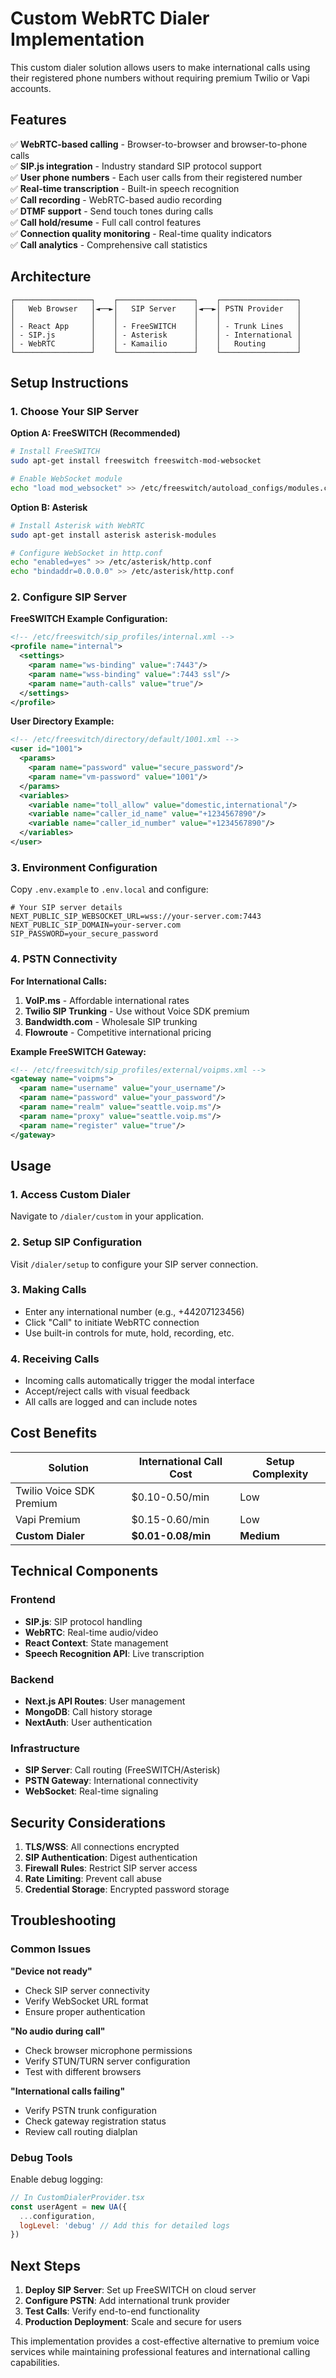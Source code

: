 # Custom WebRTC Dialer Implementation

This custom dialer solution allows users to make international calls using their registered phone numbers without requiring premium Twilio or Vapi accounts.

## Features

✅ **WebRTC-based calling** - Browser-to-browser and browser-to-phone calls  
✅ **SIP.js integration** - Industry standard SIP protocol support  
✅ **User phone numbers** - Each user calls from their registered number  
✅ **Real-time transcription** - Built-in speech recognition  
✅ **Call recording** - WebRTC-based audio recording  
✅ **DTMF support** - Send touch tones during calls  
✅ **Call hold/resume** - Full call control features  
✅ **Connection quality monitoring** - Real-time quality indicators  
✅ **Call analytics** - Comprehensive call statistics  

## Architecture

```
┌─────────────────┐    ┌─────────────────┐    ┌─────────────────┐
│   Web Browser   │◄──►│   SIP Server    │◄──►│ PSTN Provider   │
│                 │    │                 │    │                 │
│ - React App     │    │ - FreeSWITCH    │    │ - Trunk Lines   │
│ - SIP.js        │    │ - Asterisk      │    │ - International │
│ - WebRTC        │    │ - Kamailio      │    │   Routing       │
└─────────────────┘    └─────────────────┘    └─────────────────┘
```

## Setup Instructions

### 1. Choose Your SIP Server

**Option A: FreeSWITCH (Recommended)**
```bash
# Install FreeSWITCH
sudo apt-get install freeswitch freeswitch-mod-websocket

# Enable WebSocket module
echo "load mod_websocket" >> /etc/freeswitch/autoload_configs/modules.conf.xml
```

**Option B: Asterisk**
```bash
# Install Asterisk with WebRTC
sudo apt-get install asterisk asterisk-modules

# Configure WebSocket in http.conf
echo "enabled=yes" >> /etc/asterisk/http.conf
echo "bindaddr=0.0.0.0" >> /etc/asterisk/http.conf
```

### 2. Configure SIP Server

**FreeSWITCH Example Configuration:**

```xml
<!-- /etc/freeswitch/sip_profiles/internal.xml -->
<profile name="internal">
  <settings>
    <param name="ws-binding" value=":7443"/>
    <param name="wss-binding" value=":7443 ssl"/>
    <param name="auth-calls" value="true"/>
  </settings>
</profile>
```

**User Directory Example:**
```xml
<!-- /etc/freeswitch/directory/default/1001.xml -->
<user id="1001">
  <params>
    <param name="password" value="secure_password"/>
    <param name="vm-password" value="1001"/>
  </params>
  <variables>
    <variable name="toll_allow" value="domestic,international"/>
    <variable name="caller_id_name" value="+1234567890"/>
    <variable name="caller_id_number" value="+1234567890"/>
  </variables>
</user>
```

### 3. Environment Configuration

Copy `.env.example` to `.env.local` and configure:

```env
# Your SIP server details
NEXT_PUBLIC_SIP_WEBSOCKET_URL=wss://your-server.com:7443
NEXT_PUBLIC_SIP_DOMAIN=your-server.com
SIP_PASSWORD=your_secure_password
```

### 4. PSTN Connectivity

**For International Calls:**

1. **VoIP.ms** - Affordable international rates
2. **Twilio SIP Trunking** - Use without Voice SDK premium
3. **Bandwidth.com** - Wholesale SIP trunking
4. **Flowroute** - Competitive international pricing

**Example FreeSWITCH Gateway:**
```xml
<!-- /etc/freeswitch/sip_profiles/external/voipms.xml -->
<gateway name="voipms">
  <param name="username" value="your_username"/>
  <param name="password" value="your_password"/>
  <param name="realm" value="seattle.voip.ms"/>
  <param name="proxy" value="seattle.voip.ms"/>
  <param name="register" value="true"/>
</gateway>
```

## Usage

### 1. Access Custom Dialer
Navigate to `/dialer/custom` in your application.

### 2. Setup SIP Configuration
Visit `/dialer/setup` to configure your SIP server connection.

### 3. Making Calls
- Enter any international number (e.g., +44207123456)
- Click "Call" to initiate WebRTC connection
- Use built-in controls for mute, hold, recording, etc.

### 4. Receiving Calls
- Incoming calls automatically trigger the modal interface
- Accept/reject calls with visual feedback
- All calls are logged and can include notes

## Cost Benefits

| Solution | International Call Cost | Setup Complexity |
|----------|------------------------|------------------|
| Twilio Voice SDK Premium | $0.10-0.50/min | Low |
| Vapi Premium | $0.15-0.60/min | Low |
| **Custom Dialer** | **$0.01-0.08/min** | **Medium** |

## Technical Components

### Frontend
- **SIP.js**: SIP protocol handling
- **WebRTC**: Real-time audio/video
- **React Context**: State management
- **Speech Recognition API**: Live transcription

### Backend  
- **Next.js API Routes**: User management
- **MongoDB**: Call history storage
- **NextAuth**: User authentication

### Infrastructure
- **SIP Server**: Call routing (FreeSWITCH/Asterisk)
- **PSTN Gateway**: International connectivity
- **WebSocket**: Real-time signaling

## Security Considerations

1. **TLS/WSS**: All connections encrypted
2. **SIP Authentication**: Digest authentication
3. **Firewall Rules**: Restrict SIP server access
4. **Rate Limiting**: Prevent call abuse
5. **Credential Storage**: Encrypted password storage

## Troubleshooting

### Common Issues

**"Device not ready"**
- Check SIP server connectivity
- Verify WebSocket URL format
- Ensure proper authentication

**"No audio during call"**  
- Check browser microphone permissions
- Verify STUN/TURN server configuration
- Test with different browsers

**"International calls failing"**
- Verify PSTN trunk configuration
- Check gateway registration status
- Review call routing dialplan

### Debug Tools

Enable debug logging:
```javascript
// In CustomDialerProvider.tsx
const userAgent = new UA({
  ...configuration,
  logLevel: 'debug' // Add this for detailed logs
})
```

## Next Steps

1. **Deploy SIP Server**: Set up FreeSWITCH on cloud server
2. **Configure PSTN**: Add international trunk provider  
3. **Test Calls**: Verify end-to-end functionality
4. **Production Deployment**: Scale and secure for users

This implementation provides a cost-effective alternative to premium voice services while maintaining professional features and international calling capabilities.